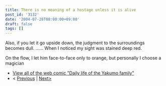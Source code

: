 ```yaml
---
title: There is no meaning of a hostage unless it is alive
post_id: '3132'
date: '2004-07-28T08:00:00+09:00'
draft: false
tags: []
---
```


Also, if you let it go upside down, the judgment to the surroundings becomes dull. ...... When I noticed my sight was stained deep red.

On the flow, I let him face-to-face only to orange, but personally I choose a magician

*   [View all of the web comic "Daily life of the Yakumo family"](/tag/yakumo-family?order=ASC)
*   < [Previous](/3131) | [Next>](/3134)